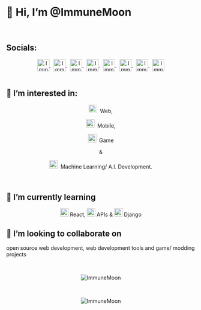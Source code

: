 
<h1 align="left">👋 Hi, I’m @ImmuneMoon</h1>
<br>


<h2>Socials:</h2>
<div align="center">
 <a href="https://twitter.com/ImmuneMoon">
  <img align="center" alt="ImmuneMoon | Twitter" width="32px" src="https://api.iconify.design/logos:twitter.svg?color=%237000a6" />
</a>
 &nbsp;
<a href="https://www.linkedin.com/in/in/p-alex-j/">
  <img align="center" alt="ImmuneMoon | Linkedin" width="32px" src="https://api.iconify.design/logos:linkedin-icon.svg?color=%237000a6" />
</a>
 &nbsp;
<a href="https://upwork.com/freelancers/~01d85f4c2bb6753670">
  <img align="center" alt="ImmuneMoon | Upwork" width="32px" src="https://api.iconify.design/simple-icons:upwork.svg?color=%2316bd00" />
</a>
 &nbsp;
<a href="https://codepen.io/immunemoon">
  <img align="center" alt="ImmuneMoon | Codepen" width="32px" src="https://api.iconify.design/ant-design:codepen-outlined.svg?color=%23f3fff7" />
</a>
 &nbsp;
<a href="https://stackoverflow.com/users/16596160/immunemoon">
  <img align="center" alt="ImmuneMoon | StackOverflow" width="32px" src="https://api.iconify.design/logos:stackoverflow-icon.svg" />
</a>
 &nbsp;
<a href="https://leetcode.com/ImmuneMoon/">
  <img align="center" alt="ImmuneMoon | Leetcode" width="32px" src="https://api.iconify.design/cib:leetcode.svg?color=%23ee9100" />
</a>
 &nbsp;
<a href="https://www.codewars.com/users/ImmuneMoon">
  <img align="center" alt="ImmuneMoon | CodeWars" width="32px" src="https://api.iconify.design/simple-icons:codewars.svg?color=%23b11300" />
</a>
 &nbsp;
<a href="https://www.hackerrank.com/ImmuneMoon">
  <img align="center" alt="ImmuneMoon | HackerRank" width="32px" src="https://api.iconify.design/simple-icons:hackerrank.svg?color=%2300bb27" />
</a>
</div>
<br>


<h2>👀 I’m interested in:</h2>
<div align="center">
<p> <img alt="Globe" width="22px" src="https://api.iconify.design/mdi:web.svg?color=%23007dff"/>&nbsp;  Web, </p> 
<p> <img alt="Mobile Devices" width="22px" src="https://api.iconify.design/zondicons:mobile-devices.svg?color=%23ecf5f6"/>&nbsp;  Mobile, </p> 
<p> <img alt="Pac-Man" width="22px" src="https://api.iconify.design/bx:bxs-game.svg?color=%23ffeb01"/>&nbsp;  Game </p>  
<p> & </p>
<p> <img alt="Robot" width="22px" src="https://api.iconify.design/eos-icons:machine-learning-outlined.svg?color=%2376ad8a"/>&nbsp;  Machine Learning/ A.I. Development.</p>
</div>
<br>


<h2>🌱 I’m currently learning</h2>

<p align="center"> <img alt="React Logo" width="22px" src="https://api.iconify.design/logos:react.svg?color=%2376ad8a"/>  React,  <img alt="API" width="22px" src="https://api.iconify.design/carbon:api-1.svg?color=%23008aab"/>  APIs  &  <img alt="Django Logo" width="22px" src="https://api.iconify.design/vscode-icons:file-type-django.svg?color=%23008aab"/>  Django
<br>
 
 
<h2>💞️ I’m looking to collaborate on</h2>

<p>open source web development, web development tools and game/ modding projects</p>


<br>
<div align="center">
<p>
 <img align="center" src="https://github-readme-stats.vercel.app/api/top-langs?username=ImmuneMoon&show_icons=true&locale=en&layout=compact" alt="ImmuneMoon" />
</p> 
<br>
<p>
 <img align="center" src="https://github-readme-stats.vercel.app/api?username=ImmuneMoon&show_icons=true&locale=en" alt="ImmuneMoon" />
</p>
</div>
